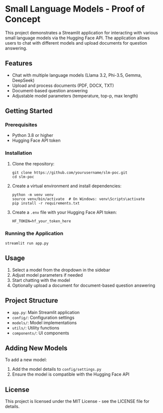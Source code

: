 # Small Language Models - Proof of Concept

This project demonstrates a Streamlit application for interacting with various small language models via the Hugging Face API. The application allows users to chat with different models and upload documents for question answering.

## Features

- Chat with multiple language models (Llama 3.2, Phi-3.5, Gemma, DeepSeek)
- Upload and process documents (PDF, DOCX, TXT)
- Document-based question answering
- Adjustable model parameters (temperature, top-p, max length)

## Getting Started

### Prerequisites

- Python 3.8 or higher
- Hugging Face API token

### Installation

1. Clone the repository:
   ```
   git clone https://github.com/yourusername/slm-poc.git
   cd slm-poc
   ```

2. Create a virtual environment and install dependencies:
   ```
   python -m venv venv
   source venv/bin/activate  # On Windows: venv\Scripts\activate
   pip install -r requirements.txt
   ```

3. Create a `.env` file with your Hugging Face API token:
   ```
   HF_TOKEN=hf_your_token_here
   ```

### Running the Application

```
streamlit run app.py
```

## Usage

1. Select a model from the dropdown in the sidebar
2. Adjust model parameters if needed
3. Start chatting with the model
4. Optionally upload a document for document-based question answering

## Project Structure

- `app.py`: Main Streamlit application
- `config/`: Configuration settings
- `models/`: Model implementations
- `utils/`: Utility functions
- `components/`: UI components

## Adding New Models

To add a new model:

1. Add the model details to `config/settings.py`
2. Ensure the model is compatible with the Hugging Face API

## License

This project is licensed under the MIT License - see the LICENSE file for details.
